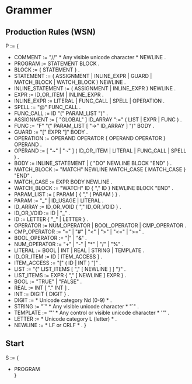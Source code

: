 # Grammer

## Production Rules (WSN)

P := {  
- COMMENT          := "//" * Any visible unicode character * NEWLINE .
- PROGRAM          := STATEMENT BLOCK .
- BLOCK            := { STATEMENT } .
- STATEMENT        := ( ASSIGNMENT | INLINE_EXPR | GUARD | MATCH_BLOCK | WATCH_BLOCK ) NEWLINE .
- INLINE_STATEMENT := ( ASSIGNMENT | INLINE_EXPR ) NEWLINE .
- EXPR             := ID_OR_ITEM | INLINE_EXPR .
- INLINE_EXPR      := LITERAL | FUNC_CALL | SPELL | OPERATION .
- SPELL            := "@" FUNC_CALL .
- FUNC_CALL        := ID "(" PARAM_LIST ")" .
- ASSIGNMENT       := [ "GLOBAL" ] ID_ARRAY ":=" ( LIST | EXPR | FUNC ) .
- FUNC             := "F" "(" PARAM_LIST [ "->" ID_ARRAY ] ")" BODY .
- GUARD            := "[" EXPR "]" BODY .
- OPERATION        := OPERAND OPERATOR { OPERAND OPERATOR } OPERAND .
- OPERAND          := [ "~" | "¬" ] ( ID_OR_ITEM | LITERAL | FUNC_CALL | SPELL ) .
- BODY             := INLINE_STATEMENT | ( "DO" NEWLINE BLOCK "END" ) .
- MATCH_BLOCK      := "MATCH" NEWLINE MATCH_CASE { MATCH_CASE } "END" .
- MATCH_CASE       := EXPR BODY NEWLINE .
- WATCH_BLOCK      := "WATCH" ID { "," ID } NEWLINE BLOCK "END" .
- PARAM_LIST       := [ PARAM ] { "," ( PARAM ) } .
- PARAM            := "\_" | ID_USAGE | LITERAL .
- ID_ARRAY         := ID_OR_VOID { "," ID_OR_VOID } .
- ID_OR_VOID       := ID | "\_" .
- ID               := LETTER { "\_" | LETTER } .
- OPERATOR         := NUM_OPERATOR | BOOL_OPERATOR | CMP_OPERATOR .
- CMP_OPERATOR     := "=" | "#" | "<" | ">" | "<=" | ">=" .
- BOOL_OPERATOR    := "|" | "&" .
- NUM_OPERATOR     := "+" | "-" | "\*" | "/" | "%" .
- LITERAL          := BOOL | INT | REAL | STRING | TEMPLATE .
- ID_OR_ITEM       := ID [ ITEM_ACCESS ] .
- ITEM_ACCESS      := "[" ( ID | INT ) "]" .
- LIST             := "{" LIST_ITEMS [ "," [ NEWLINE ] ] "}" .
- LIST_ITEMS       := EXPR { "," [ NEWLINE ] EXPR } .
- BOOL             := "TRUE" | "FALSE" .
- REAL             := INT [ "." INT ] .
- INT              := DIGIT { DIGIT } .
- DIGIT            := * Unicode category Nd (0-9) * .
- STRING           := "\`" * Any visible unicode character * "\`" .
- TEMPLATE         := '"' * Any control or visible unicode character * '"' .
- LETTER           := * Unicode category L (letter) * .
- NEWLINE          := * LF or CRLF * .
}

## Start

S := {  
- PROGRAM  
}
